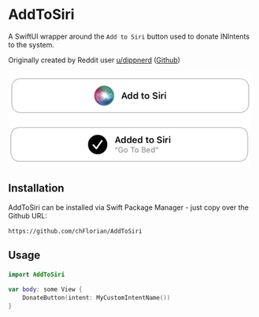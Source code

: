 # AddToSiri

A SwiftUI wrapper around the `Add to Siri` button used to donate INIntents to the system. 

Originally created by Reddit user [u/dippnerd](https://www.reddit.com/user/dippnerd) ([Github](https://github.com/dippnerd))

![Add to Siri Button](Screenshots/AddToSiri.png "Add to Siri Button")
![Added to Siri Button](Screenshots/AddedToSiri.jpeg "Added to Siri Button")

## Installation

AddToSiri can be installed via Swift Package Manager - just copy over the Github URL:
```
https://github.com/chFlorian/AddToSiri
```

## Usage

```swift
import AddToSiri
```

```swift
var body: some View {
    DonateButton(intent: MyCustomIntentName())
}
```
